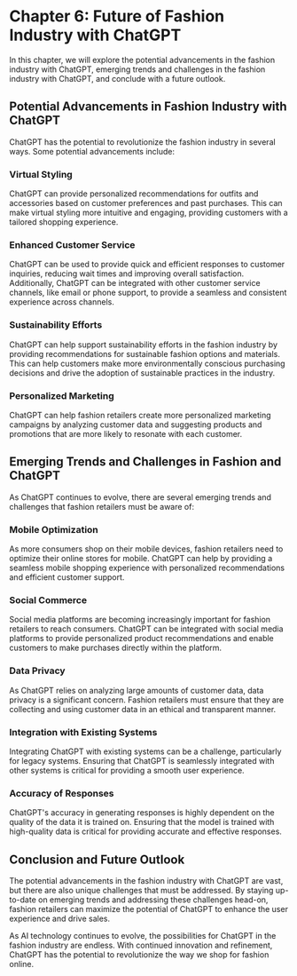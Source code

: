 Chapter 6: Future of Fashion Industry with ChatGPT
==================================================

In this chapter, we will explore the potential advancements in the fashion industry with ChatGPT, emerging trends and challenges in the fashion industry with ChatGPT, and conclude with a future outlook.

Potential Advancements in Fashion Industry with ChatGPT
-------------------------------------------------------

ChatGPT has the potential to revolutionize the fashion industry in several ways. Some potential advancements include:

### Virtual Styling

ChatGPT can provide personalized recommendations for outfits and accessories based on customer preferences and past purchases. This can make virtual styling more intuitive and engaging, providing customers with a tailored shopping experience.

### Enhanced Customer Service

ChatGPT can be used to provide quick and efficient responses to customer inquiries, reducing wait times and improving overall satisfaction. Additionally, ChatGPT can be integrated with other customer service channels, like email or phone support, to provide a seamless and consistent experience across channels.

### Sustainability Efforts

ChatGPT can help support sustainability efforts in the fashion industry by providing recommendations for sustainable fashion options and materials. This can help customers make more environmentally conscious purchasing decisions and drive the adoption of sustainable practices in the industry.

### Personalized Marketing

ChatGPT can help fashion retailers create more personalized marketing campaigns by analyzing customer data and suggesting products and promotions that are more likely to resonate with each customer.

Emerging Trends and Challenges in Fashion and ChatGPT
-----------------------------------------------------

As ChatGPT continues to evolve, there are several emerging trends and challenges that fashion retailers must be aware of:

### Mobile Optimization

As more consumers shop on their mobile devices, fashion retailers need to optimize their online stores for mobile. ChatGPT can help by providing a seamless mobile shopping experience with personalized recommendations and efficient customer support.

### Social Commerce

Social media platforms are becoming increasingly important for fashion retailers to reach consumers. ChatGPT can be integrated with social media platforms to provide personalized product recommendations and enable customers to make purchases directly within the platform.

### Data Privacy

As ChatGPT relies on analyzing large amounts of customer data, data privacy is a significant concern. Fashion retailers must ensure that they are collecting and using customer data in an ethical and transparent manner.

### Integration with Existing Systems

Integrating ChatGPT with existing systems can be a challenge, particularly for legacy systems. Ensuring that ChatGPT is seamlessly integrated with other systems is critical for providing a smooth user experience.

### Accuracy of Responses

ChatGPT's accuracy in generating responses is highly dependent on the quality of the data it is trained on. Ensuring that the model is trained with high-quality data is critical for providing accurate and effective responses.

Conclusion and Future Outlook
-----------------------------

The potential advancements in the fashion industry with ChatGPT are vast, but there are also unique challenges that must be addressed. By staying up-to-date on emerging trends and addressing these challenges head-on, fashion retailers can maximize the potential of ChatGPT to enhance the user experience and drive sales.

As AI technology continues to evolve, the possibilities for ChatGPT in the fashion industry are endless. With continued innovation and refinement, ChatGPT has the potential to revolutionize the way we shop for fashion online.
